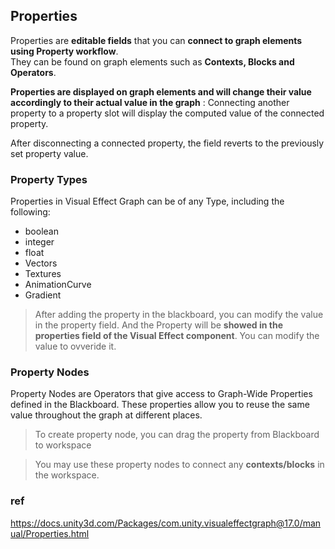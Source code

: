 ## Properties

Properties are **editable fields** that you can **connect to graph elements using Property workflow**. \
They can be found on graph elements such as **Contexts, Blocks and Operators**.


**Properties are displayed on graph elements and will change their value accordingly to their actual value in the graph** : Connecting another property to a property slot will display the computed value of the connected property.

After disconnecting a connected property, the field reverts to the previously set property value.


### Property Types

Properties in Visual Effect Graph can be of any Type, including the following:

-   boolean
-   integer
-   float
-   Vectors
-   Textures
-   AnimationCurve
-   Gradient

> After adding the property in the blackboard, you can modify the value in the property field. And the Property will be **showed in the properties field of the Visual Effect component**. You can modify the value to ovveride it.


### Property Nodes

Property Nodes are Operators that give access to Graph-Wide Properties defined in the Blackboard. These properties allow you to reuse the same value throughout the graph at different places.

> To create property node, you can drag the property from Blackboard to workspace

> You may use these property nodes to connect any **contexts/blocks** in the workspace.




### ref 
https://docs.unity3d.com/Packages/com.unity.visualeffectgraph@17.0/manual/Properties.html



